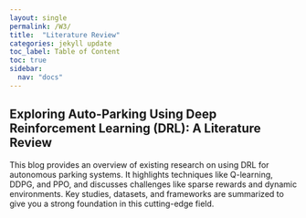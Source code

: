 ```yaml
---
layout: single
permalink: /W3/
title:  "Literature Review"
categories: jekyll update
toc_label: Table of Content
toc: true
sidebar:
  nav: "docs"
---
```


## Exploring Auto-Parking Using Deep Reinforcement Learning (DRL): A Literature Review

This blog provides an overview of existing research on using DRL for autonomous parking systems. It highlights techniques like Q-learning, DDPG, and PPO, and discusses challenges like sparse rewards and dynamic environments. Key studies, datasets, and frameworks are summarized to give you a strong foundation in this cutting-edge field.